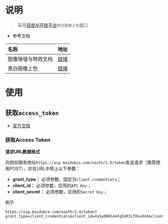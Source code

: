 # 说明

> 采用[百度AI开放平台](https://ai.baidu.com/tech/imageprocess/colourize)`黑白图像上色`接口

- 参考文档

| 名称               | 地址                                                         |
| :----------------- | :----------------------------------------------------------- |
| 图像增强与特效文档 | [链接](https://cloud.baidu.com/doc/IMAGEPROCESS/index.html)  |
| 黑白图像上色       | [链接](https://cloud.baidu.com/doc/IMAGEPROCESS/s/Bk3bclns3) |

# 使用

## 获取`access_token`

- [官方文档](https://ai.baidu.com/ai-doc/REFERENCE/Ck3dwjhhu)

### 获取Access Token

**请求URL数据格式**

向授权服务地址`https://aip.baidubce.com/oauth/2.0/token`发送请求（推荐使用POST），并在URL中带上以下参数：

- **grant_type：** 必须参数，固定为`client_credentials`；
- **client_id：** 必须参数，应用的`API Key`；
- **client_secret：** 必须参数，应用的`Secret Key`；

例子

```apl
https://aip.baidubce.com/oauth/2.0/token?grant_type=client_credentials&client_id=Va5yQRHlA4Fq5eR3LT0vuXV4&client_secret=0rDSjzQ20XUj5itV6WRtznPQSzr5pVw2&
```



